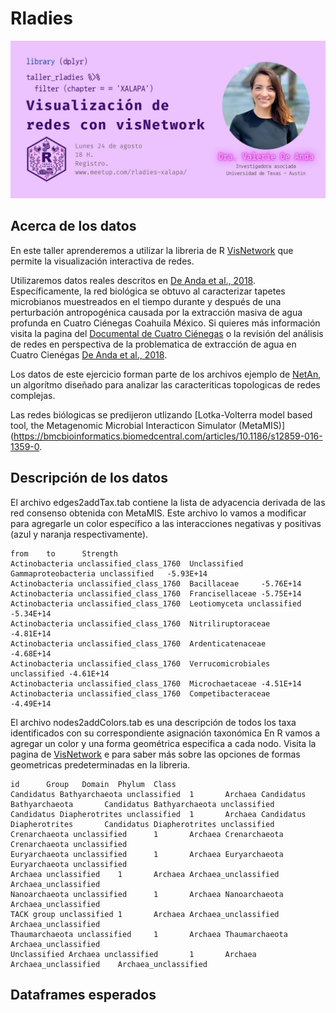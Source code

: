 # Rladies

![Rladies](./rladiespic.jpg)

## Acerca de los datos

En este taller aprenderemos a utilizar la libreria de R [VisNetwork](https://datastorm-open.github.io/visNetwork/) que permite la visualización interactiva de redes. 

Utilizaremos datos reales descritos en [De Anda et al., 2018](https://www.frontiersin.org/article/10.3389/fmicb.2018.02606/full). Específicamente, la red biológica se obtuvo al caracterizar tapetes microbianos muestreados en el tiempo durante y después de una perturbación antropogénica causada por la extracción masiva de agua profunda en Cuatro Ciénegas Coahuila México.  Si quieres más información visita la pagina del [Documental de Cuatro Ciénegas](https://documentalcuatrocienegas.com/) o la revisión del análisis de redes en perspectiva de la problematica de extracción de agua en Cuatro Cienégas [De Anda et al., 2018](https://link.springer.com/chapter/10.1007/978-3-319-95855-2_7). 

Los datos de este ejercicio forman parte de los archivos ejemplo de [NetAn](https://github.com/valdeanda/NetAn), un algorítmo diseñado para analizar las caracteriticas topologicas de redes complejas. 

Las redes biólogicas se predijeron utlizando [Lotka-Volterra model based tool, the Metagenomic Microbial Interacticon Simulator (MetaMIS)](https://bmcbioinformatics.biomedcentral.com/articles/10.1186/s12859-016-1359-0. 

## Descripción de los datos

El archivo edges2addTax.tab contiene la lista de adyacencia derivada de las red consenso obtenida con MetaMIS. 
Este archivo lo vamos a modificar para agregarle un color específico a las interacciones negativas  y positivas (azul y naranja respectivamente). 


```
from    to      Strength
Actinobacteria unclassified_class_1760  Unclassified Gammaproteobacteria unclassified   -5.93E+14
Actinobacteria unclassified_class_1760  Bacillaceae     -5.76E+14
Actinobacteria unclassified_class_1760  Francisellaceae -5.75E+14
Actinobacteria unclassified_class_1760  Leotiomyceta unclassified       -5.34E+14
Actinobacteria unclassified_class_1760  Nitriliruptoraceae      -4.81E+14
Actinobacteria unclassified_class_1760  Ardenticatenaceae       -4.68E+14
Actinobacteria unclassified_class_1760  Verrucomicrobiales unclassified -4.61E+14
Actinobacteria unclassified_class_1760  Microchaetaceae -4.51E+14
Actinobacteria unclassified_class_1760  Competibacteraceae      -4.49E+14
```

El archivo nodes2addColors.tab es una descripción de todos los taxa identificados con su correspondiente asignación taxonómica 
En R vamos a agregar un color y una forma geométrica especifica a cada nodo. Visita la pagina de [VisNetwork](https://datastorm-open.github.io/visNetwork/nodes.html) e para  saber más sobre las opciones de formas geometricas predeterminadas en la libreria. 

```
id      Group   Domain  Phylum  Class
Candidatus Bathyarchaeota unclassified  1       Archaea Candidatus Bathyarchaeota       Candidatus Bathyarchaeota unclassified
Candidatus Diapherotrites unclassified  1       Archaea Candidatus Diapherotrites       Candidatus Diapherotrites unclassified
Crenarchaeota unclassified      1       Archaea Crenarchaeota   Crenarchaeota unclassified
Euryarchaeota unclassified      1       Archaea Euryarchaeota   Euryarchaeota unclassified
Archaea unclassified    1       Archaea Archaea_unclassified    Archaea_unclassified
Nanoarchaeota unclassified      1       Archaea Nanoarchaeota   Archaea_unclassified
TACK group unclassified 1       Archaea Archaea_unclassified    Archaea_unclassified
Thaumarchaeota unclassified     1       Archaea Thaumarchaeota  Archaea_unclassified
Unclassified Archaea unclassified       1       Archaea Archaea_unclassified    Archaea_unclassified
```

## Dataframes esperados






